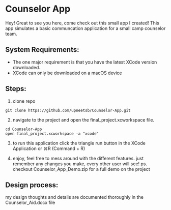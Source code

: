 # Counselor App

Hey! Great to see you here, come check out this small app I created! This app simulates a basic communcation application for a small camp counselor team.

## System Requirements: 
- The one major requirement is that you have the latest XCode version downloaded. 
- XCode can only be downloaded on a macOS device 

## Steps:

1. clone repo
``` 
git clone https://github.com/upneetsb/Counselor-App.git
```
2. navigate to the project and open the final_project.xcworkspace file.
```
cd Counselor-App
open final_project.xcworkspace -a "xcode"
```

3. to run this application click the triangle run button in the XCode Application or ⌘R (Command + R) 

4. enjoy, feel free to mess around with the different features. just remember any changes you make, every other user will see!
 ps. checkout Counselor_App_Demo.zip for a full demo on the project

## Design process: 
my design thoughts and details are documented thoroughly in the Counselor_Aid.docx file

